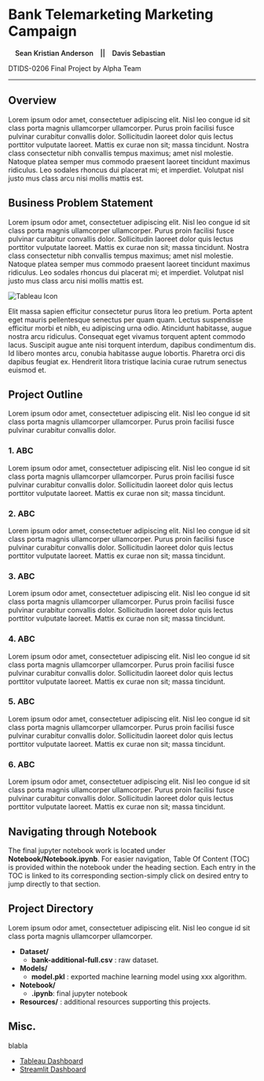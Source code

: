 <h1 style="font-weight:bold"> Bank Telemarketing Marketing Campaign </h1>

<p style="font-weight:600">&emsp;Sean Kristian Anderson&emsp;||&emsp;Davis Sebastian&emsp;</p>
<p style="">DTIDS-0206 Final Project by Alpha Team</p>

---

## Overview

Lorem ipsum odor amet, consectetuer adipiscing elit. Nisl leo congue id sit class porta magnis ullamcorper ullamcorper. Purus proin facilisi fusce pulvinar curabitur convallis dolor. Sollicitudin laoreet dolor quis lectus porttitor vulputate laoreet. Mattis ex curae non sit; massa tincidunt. Nostra class consectetur nibh convallis tempus maximus; amet nisl molestie. Natoque platea semper mus commodo praesent laoreet tincidunt maximus ridiculus. Leo sodales rhoncus dui placerat mi; et imperdiet. Volutpat nisl justo mus class arcu nisi mollis mattis est.

## Business Problem Statement

Lorem ipsum odor amet, consectetuer adipiscing elit. Nisl leo congue id sit class porta magnis ullamcorper ullamcorper. Purus proin facilisi fusce pulvinar curabitur convallis dolor. Sollicitudin laoreet dolor quis lectus porttitor vulputate laoreet. Mattis ex curae non sit; massa tincidunt. Nostra class consectetur nibh convallis tempus maximus; amet nisl molestie. Natoque platea semper mus commodo praesent laoreet tincidunt maximus ridiculus. Leo sodales rhoncus dui placerat mi; et imperdiet. Volutpat nisl justo mus class arcu nisi mollis mattis est.

![Tableau Icon](https://bsu-wpe-blogs.s3.amazonaws.com/wp-content/uploads/sites/38/2023/02/24133338/Tableau-Logo-1024x576.png)

Elit massa sapien efficitur consectetur purus litora leo pretium. Porta aptent eget mauris pellentesque senectus per quam quam. Lectus suspendisse efficitur morbi et nibh, eu adipiscing urna odio. Atincidunt habitasse, augue nostra arcu ridiculus. Consequat eget vivamus torquent aptent commodo lacus. Suscipit augue ante nisi torquent interdum, dapibus condimentum dis. Id libero montes arcu, conubia habitasse augue lobortis. Pharetra orci dis dapibus feugiat ex. Hendrerit litora tristique lacinia curae rutrum senectus euismod et.

## Project Outline

Lorem ipsum odor amet, consectetuer adipiscing elit. Nisl leo congue id sit class porta magnis ullamcorper ullamcorper. Purus proin facilisi fusce pulvinar curabitur convallis dolor.

### 1. ABC

Lorem ipsum odor amet, consectetuer adipiscing elit. Nisl leo congue id sit class porta magnis ullamcorper ullamcorper. Purus proin facilisi fusce pulvinar curabitur convallis dolor. Sollicitudin laoreet dolor quis lectus porttitor vulputate laoreet. Mattis ex curae non sit; massa tincidunt.

### 2. ABC

Lorem ipsum odor amet, consectetuer adipiscing elit. Nisl leo congue id sit class porta magnis ullamcorper ullamcorper. Purus proin facilisi fusce pulvinar curabitur convallis dolor. Sollicitudin laoreet dolor quis lectus porttitor vulputate laoreet. Mattis ex curae non sit; massa tincidunt.

### 3. ABC

Lorem ipsum odor amet, consectetuer adipiscing elit. Nisl leo congue id sit class porta magnis ullamcorper ullamcorper. Purus proin facilisi fusce pulvinar curabitur convallis dolor. Sollicitudin laoreet dolor quis lectus porttitor vulputate laoreet. Mattis ex curae non sit; massa tincidunt.

### 4. ABC

Lorem ipsum odor amet, consectetuer adipiscing elit. Nisl leo congue id sit class porta magnis ullamcorper ullamcorper. Purus proin facilisi fusce pulvinar curabitur convallis dolor. Sollicitudin laoreet dolor quis lectus porttitor vulputate laoreet. Mattis ex curae non sit; massa tincidunt.

### 5. ABC

Lorem ipsum odor amet, consectetuer adipiscing elit. Nisl leo congue id sit class porta magnis ullamcorper ullamcorper. Purus proin facilisi fusce pulvinar curabitur convallis dolor. Sollicitudin laoreet dolor quis lectus porttitor vulputate laoreet. Mattis ex curae non sit; massa tincidunt.

### 6. ABC

Lorem ipsum odor amet, consectetuer adipiscing elit. Nisl leo congue id sit class porta magnis ullamcorper ullamcorper. Purus proin facilisi fusce pulvinar curabitur convallis dolor. Sollicitudin laoreet dolor quis lectus porttitor vulputate laoreet. Mattis ex curae non sit; massa tincidunt.

## Navigating through Notebook

The final jupyter notebook work is located under **Notebook/Notebook.ipynb**. For easier navigation, Table Of Content (TOC) is provided within the notebook under the heading section. Each entry in the TOC is linked to its corresponding section-simply click on desired entry to jump directly to that section.

## Project Directory

Lorem ipsum odor amet, consectetuer adipiscing elit. Nisl leo congue id sit class porta magnis ullamcorper ullamcorper.

- **Dataset/**
  - **bank-additional-full.csv** : raw dataset.
- **Models/**
  - **model.pkl** : exported machine learning model using xxx algorithm.
- **Notebook/**
  - **.ipynb**: final jupyter notebook
- **Resources/** : additional resources supporting this projects.

## Misc.

blabla

- <a href="https://google.com"> Tableau Dashboard </a>
- <a href="https://google.com"> Streamlit Dashboard </a>
